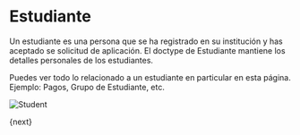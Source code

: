 # Estudiante

Un estudiante es una persona que se ha registrado en su institución y has aceptado se solicitud de aplicación.
El doctype de Estudiante mantiene los detalles personales de los estudiantes.

Puedes ver todo lo relacionado a un estudiante en particular en esta página. Ejemplo: Pagos, Grupo de Estudiante, etc.

<img class="screenshot" alt="Student" src="{{docs_base_url}}/assets/img/education/student/student.png">

{next}
